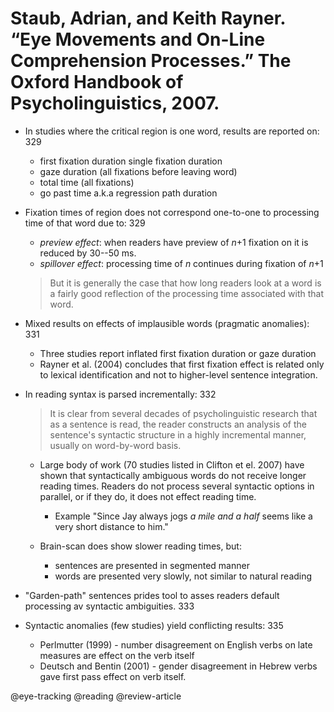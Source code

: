 # Staub, Adrian, and Keith Rayner. “Eye Movements and On-Line Comprehension Processes.” The Oxford Handbook of Psycholinguistics, 2007.

- In studies where the critical region is one word, results are reported on: 329
  - first fixation duration single fixation duration
  - gaze duration (all fixations before leaving word)
  - total time (all fixations) 
  - go past time a.k.a regression path duration

- Fixation times of region does not correspond one-to-one to processing time of that word due to: 329
  - *preview effect*: when readers have preview of *n*+1 fixation on it is reduced by 30--50 ms.
  - *spillover effect*: processing time of *n* continues during fixation of *n*+1

  > But it is generally the case that how long readers look at a word is a fairly good reflection of the processing time associated with that word. 

- Mixed results on effects of implausible words (pragmatic anomalies): 331
  - Three studies report inflated first fixation duration or gaze duration
  - Rayner et al. (2004) concludes that first fixation effect is related only to lexical identification and not to higher-level sentence integration.

- In reading syntax is parsed incrementally: 332

  > It is clear from several decades of psycholinguistic research that as a sentence is read, the reader constructs an analysis of the sentence's syntactic structure in a highly incremental manner, usually on word-by-word basis.

  - Large body of work (70 studies listed in Clifton et el. 2007) have shown that syntactically ambiguous words do not receive longer reading times. Readers do not process several syntactic options in parallel, or if they do, it does not effect reading time.

    - Example "Since Jay always jogs *a mile and a half* seems like a very short distance to him."

  - Brain-scan does show slower reading times, but:
    - sentences are presented in segmented manner
    - words are presented very slowly, not similar to natural reading

- "Garden-path" sentences prides tool to asses readers default processing av syntactic ambiguities. 333

- Syntactic anomalies (few studies) yield conflicting results: 335
  - Perlmutter (1999) - number disagreement on English verbs on late measures are effect on the verb itself
  - Deutsch and Bentin (2001) - gender disagreement in Hebrew verbs gave first pass effect on verb itself.

@eye-tracking
@reading
@review-article
